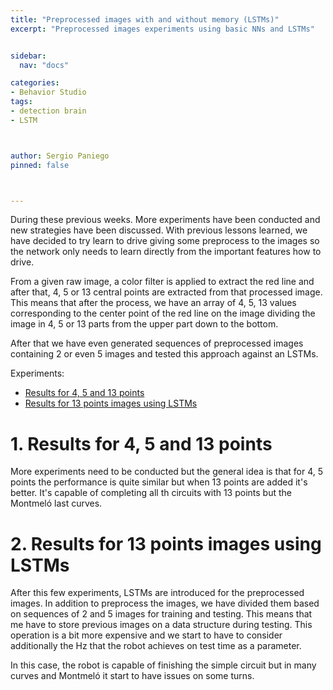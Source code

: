 ```yaml
---
title: "Preprocessed images with and without memory (LSTMs)"
excerpt: "Preprocessed images experiments using basic NNs and LSTMs"


sidebar:
  nav: "docs"

categories:
- Behavior Studio
tags:
- detection brain
- LSTM



author: Sergio Paniego
pinned: false



---
```


During these previous weeks. More experiments have been conducted and new strategies have been discussed. 
With previous lessons learned, we have decided to try learn to drive giving some preprocess to the images so the network only needs to learn
directly from the important features how to drive. 

From a given raw image, a color filter is applied to extract the red line and after that, 4, 5 or 13 central points are extracted from that processed image.
This means that after the process, we have an array of 4, 5, 13 values corresponding to the center point of the red line on the image dividing the image in 4, 5 or 13 parts from 
the upper part down to the bottom.

After that we have even generated sequences of preprocessed images containing 2 or even 5 images and tested this approach against an LSTMs.

Experiments:
* [Results for 4, 5 and 13 points](#experiment-1)
* [Results for 13 points images using LSTMs](#experiment-2)

<a name="experiment-1"></a>
# 1. Results for 4, 5 and 13 points

More experiments need to be conducted but the general idea is that for 4, 5 points the performance is quite similar but 
when 13 points are added it's better. It's capable of completing all th circuits with 13 points but the Montmeló last curves.

<a name="experiment-2"></a>
# 2. Results for 13 points images using LSTMs

After this few experiments, LSTMs are introduced for the preprocessed images. In addition to preprocess the images, we have divided them
based on sequences of 2 and 5 images for training and testing. This means that me have to store previous images on a data structure during testing.
This operation is a bit more expensive and we start to have to consider additionally the Hz that the robot achieves on test time as a parameter. 

In this case, the robot is capable of finishing the simple circuit but in many curves and Montmeló it start to have issues on some turns.

